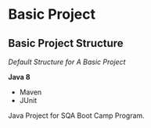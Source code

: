 # Basic Project
## Basic Project Structure

*Default Structure for A Basic Project*

**Java 8**

* Maven
* JUnit

Java Project for SQA Boot Camp Program. 
